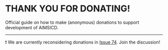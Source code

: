 # THANK YOU FOR DONATING!

Official guide on how to make (anonymous) donations to support development of AIMSICD.

---

:exclamation: We are currently reconsidering donations in [Issue 74](https://github.com/SecUpwN/Android-IMSI-Catcher-Detector/issues/74). Join the discussion!